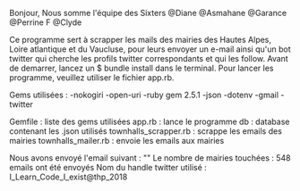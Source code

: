 Bonjour,
Nous somme l'équipe des Sixters 
@Diane
@Asmahane
@Garance
@Perrine F
@Clyde

Ce programme sert à scrapper les mails des mairies des Hautes Alpes, Loire atlantique et du Vaucluse, pour leurs envoyer un e-mail ainsi qu'un bot twitter qui cherche les profils twitter correspondants et qui les follow.
Avant de demarrer, lancez un $ bundle install dans le terminal.
Pour lancer les programme, veuillez utiliser le fichier app.rb.

Gems utilisées :
-nokogiri 
-open-uri
-ruby gem 2.5.1
-json
-dotenv
-gmail
-twitter

Gemfile : liste des gems utilisées
app.rb : lance le programme
db : database contenant les .json utilisés
townhalls_scrapper.rb : scrappe les emails des mairies
townhalls_mailer.rb : envoie les emails aux mairies

Nous avons envoyé l'email suivant : ""
Le nombre de mairies touchées : 548 emails ont été envoyés
Nom du handle twitter utilisé : I_Learn_Code_I_exist@thp_2018


